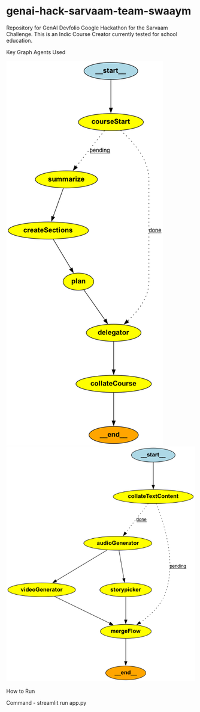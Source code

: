 # genai-hack-sarvaam-team-swaaym
Repository for GenAI Devfolio Google Hackathon for the Sarvaam Challenge. This is an Indic Course Creator currently tested for school education.

Key Graph Agents Used

![alt text](graphs/data_collation_graph_img.png)
![alt text](graphs/data_collation_subgraph_img.png)

How to Run

Command - streamlit run app.py